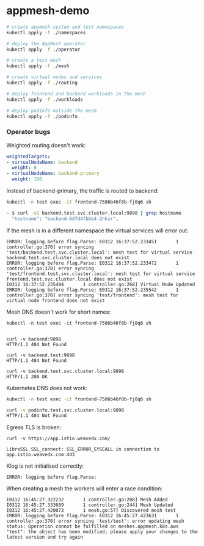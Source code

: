 # appmesh-demo

```bash
# create appmesh-system and test namespaces
kubectl apply -f ./namespaces

# deploy the AppMesh operator
kubectl apply -f ./operator

# create a test mesh
kubectl apply -f ./mesh

# create virtual nodes and services
kubectl apply -f ./routing

# deploy frontend and backend workloads in the mesh
kubectl apply -f ./workloads

# deploy podinfo outside the mesh
kubectl apply -f ./podinfo
```

### Operator bugs

Weighted routing doesn't work:

```yaml
weightedTargets:
- virtualNodeName: backend
  weight: 0
- virtualNodeName: backend-primary
  weight: 100
```

Instead of backend-primary, the traffic is routed to backend:

```bash
kubectl -n test exec -it frontend-7586b46f8b-fj8q6 sh

~ $ curl -sS backend.test.svc.cluster.local:9898 | grep hostname
  "hostname": "backend-6d7d4fbbb4-2nkzr",
```



If the mesh is in a different namespace the virtual services will error out:

```
ERROR: logging before flag.Parse: E0312 16:37:52.233451       1 controller.go:370] error syncing 'test/backend.test.svc.cluster.local': mesh test for virtual service backend.test.svc.cluster.local does not exist
ERROR: logging before flag.Parse: E0312 16:37:52.233472       1 controller.go:370] error syncing 'test/frontend.test.svc.cluster.local': mesh test for virtual service frontend.test.svc.cluster.local does not exist
I0312 16:37:52.235494       1 controller.go:268] Virtual Node Updated
ERROR: logging before flag.Parse: E0312 16:37:52.235542       1 controller.go:370] error syncing 'test/frontend': mesh test for virtual node frontend does not exist
```

Mesh DNS doesn't work for short names:

```
kubectl -n test exec -it frontend-7586b46f8b-fj8q6 sh


curl -v backend:9898
HTTP/1.1 404 Not Found

curl -v backend.test:9898
HTTP/1.1 404 Not Found

curl -v backend.test.svc.cluster.local:9898
HTTP/1.1 200 OK
```

Kubernetes DNS does not work:

```bash
kubectl -n test exec -it frontend-7586b46f8b-fj8q6 sh

curl -v podinfo.test.svc.cluster.local:9898
HTTP/1.1 404 Not Found
```

Egress TLS is broken:

```
curl -v https://app.istio.weavedx.com/

LibreSSL SSL_connect: SSL_ERROR_SYSCALL in connection to app.istio.weavedx.com:443 
```

Klog is not initialised correctly:

```
ERROR: logging before flag.Parse:
``` 

When creating a mesh the workers will enter a race condition:

```
I0312 16:45:27.322232       1 controller.go:208] Mesh Added
I0312 16:45:27.333689       1 controller.go:244] Mesh Updated
I0312 16:45:27.420073       1 mesh.go:57] Discovered mesh test
ERROR: logging before flag.Parse: E0312 16:45:27.423631       1 controller.go:370] error syncing 'test/test': error updating mesh status: Operation cannot be fulfilled on meshes.appmesh.k8s.aws "test": the object has been modified; please apply your changes to the latest version and try again
```

